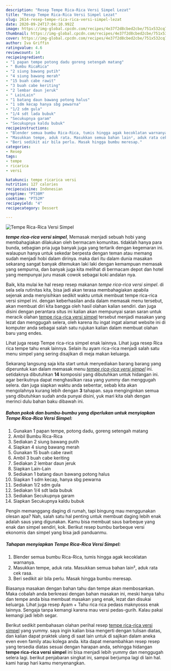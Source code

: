 ```yaml
---
description: "Resep Tempe Rica-Rica Versi Simpel Lezat"
title: "Resep Tempe Rica-Rica Versi Simpel Lezat"
slug: 2614-resep-tempe-rica-rica-versi-simpel-lezat
date: 2020-09-24T17:04:10.992Z
image: https://img-global.cpcdn.com/recipes/4e37f2d8cbed2cbe/751x532cq70/tempe-rica-rica-versi-simpel-foto-resep-utama.jpg
thumbnail: https://img-global.cpcdn.com/recipes/4e37f2d8cbed2cbe/751x532cq70/tempe-rica-rica-versi-simpel-foto-resep-utama.jpg
cover: https://img-global.cpcdn.com/recipes/4e37f2d8cbed2cbe/751x532cq70/tempe-rica-rica-versi-simpel-foto-resep-utama.jpg
author: Iva Griffin
ratingvalue: 4.6
reviewcount: 14
recipeingredient:
- "1 papan tempe potong dadu goreng setengah matang"
- " Bumbu RicaRica"
- "2 siung bawang putih"
- "4 siung bawang merah"
- "15 buah cabe rawit"
- "3 buah cabe keriting"
- "2 lembar daun jeruk"
- " LainLain"
- "1 batang daun bawang potong halus"
- "1 sdm kecap hanya sbg pewarna"
- "1/2 sdm gula"
- "1/4 sdt lada bubuk"
- "Secukupnya garam"
- "Secukupnya kaldu bubuk"
recipeinstructions:
- "Blender semua bumbu Rica-Rica, tumis hingga agak kecoklatan warnanya."
- "Masukkan tempe, aduk rata. Masukkan semua bahan lain², aduk rata cek rasa."
- "Beri sedikit air bila perlu. Masak hingga bumbu meresap."
categories:
- Resep
tags:
- tempe
- ricarica
- versi

katakunci: tempe ricarica versi 
nutrition: 127 calories
recipecuisine: Indonesian
preptime: "PT30M"
cooktime: "PT52M"
recipeyield: "4"
recipecategory: Dessert

---
```



![Tempe Rica-Rica Versi Simpel](https://img-global.cpcdn.com/recipes/4e37f2d8cbed2cbe/751x532cq70/tempe-rica-rica-versi-simpel-foto-resep-utama.jpg)

<b><i>tempe rica-rica versi simpel</i></b>, Memasak menjadi sebuah hobi yang membahagiakan dilakukan oleh bermacam komunitas. tidaklah hanya para bunda, sebagian pria juga banyak juga yang tertarik dengan kegemaran ini. walaupun hanya untuk sekedar berpesta dengan teman atau memang sudah menjadi hobi dalam dirinya. maka dari itu dalam dunia masakan sekarang sangat banyak ditemukan laki laki dengan kemampuan memasak yang sempurna, dan banyak juga kita melihat di bermacam depot dan hotel yang mempunyai juru masak cowok sebagai koki andalan nya.

Baik, kita mulai ke hal resep resep makanan <i>tempe rica-rica versi simpel</i>. di sela sela rutinitas kita, bisa jadi akan terasa membahagiakan apabila sejenak anda menyisihkan sedikit waktu untuk membuat tempe rica-rica versi simpel ini. dengan keberhasilan anda dalam memasak menu tersebut, akan membuat diri kita bangga oleh hasil olahan kalian sendiri. dan juga disini dengan perantara situs ini kalian akan mempunyai saran saran untuk meracik olahan <u>tempe rica-rica versi simpel</u> tersebut menjadi masakan yang lezat dan menggugah selera, oleh karena itu ingat ingat alamat website ini di komputer anda sebagai salah satu rujukan kalian dalam membuat olahan baru yang endes.

Lihat juga resep Tempe rica-rica simpel enak lainnya. Lihat juga resep Rica rica tempe tahu enak lainnya. Selain itu ayam rica-rica menjadi salah satu menu simpel yang sering disajikan di meja makan keluarga.


Sekarang langsung saja kita start untuk menyediakan barang barang yang diperuntuk kan dalam memasak menu <u><i>tempe rica-rica versi simpel</i></u> ini. setidaknya dibutuhkan <b>14</b> komposisi yang dibutuhkan untuk hidangan ini. agar berikutnya dapat menghasilkan rasa yang yummy dan menggugah selera. dan juga siapkan waktu anda sebentar, sebab kita akan mengolahnya kurang lebih dengan <b>3</b> tahapan. saya menginginkan semua yang dibutuhkan sudah anda punyai disini, yuk mari kita olah dengan merinci dulu bahan baku dibawah ini.

<!--inarticleads1-->

##### Bahan pokok dan bumbu-bumbu yang diperlukan untuk menyiapkan Tempe Rica-Rica Versi Simpel:

1. Gunakan 1 papan tempe, potong dadu, goreng setengah matang
1. Ambil  Bumbu Rica-Rica
1. Sediakan 2 siung bawang putih
1. Siapkan 4 siung bawang merah
1. Gunakan 15 buah cabe rawit
1. Ambil 3 buah cabe keriting
1. Sediakan 2 lembar daun jeruk
1. Siapkan  Lain-Lain
1. Sediakan 1 batang daun bawang potong halus
1. Siapkan 1 sdm kecap, hanya sbg pewarna
1. Sediakan 1/2 sdm gula
1. Sediakan 1/4 sdt lada bubuk
1. Sediakan Secukupnya garam
1. Siapkan Secukupnya kaldu bubuk


Pengin memanggang daging di rumah, tapi bingung mau menggunakan olesan apa? Nah, salah satu hal penting untuk membuat daging lebih enak adalah saus yang digunakan. Kamu bisa membuat saus barbeque yang enak dan simpel sendiri, kok. Berikut resep bumbu barbeque versi ekonomis dan simpel yang bisa jadi panduanmu. 

<!--inarticleads2-->

##### Tahapan menyiapkan Tempe Rica-Rica Versi Simpel:

1. Blender semua bumbu Rica-Rica, tumis hingga agak kecoklatan warnanya.
1. Masukkan tempe, aduk rata. Masukkan semua bahan lain², aduk rata cek rasa.
1. Beri sedikit air bila perlu. Masak hingga bumbu meresap.


Biasanya masakan dengan bahan tahu dan tempe akan membosankan. Maka cobalah anda berkreasi dengan bahan masakan ini, meski hanya tahu dan tempe anda bisa membuat masakan yang enak, lezat dan disukai keluarga. Lihat juga resep Ayam + Tahu rica rica pedass maknyosss enak lainnya. Sengaja tanpa kemangi karena mau versi pedas-gurih. Kalau pakai kemangi jadi lebih segar. 

Berikut sedikit pembahasan olahan perihal resep <u>tempe rica-rica versi simpel</u> yang yummy. saya ingin kalian bisa mengerti dengan tulisan diatas, dan kalian dapat praktek ulang di saat lain untuk di sajikan dalam aneka even even family atau kolega anda. kita dapat menambahkan resep resep yang tersedia diatas sesuai dengan harapan anda, sehingga hidangan <b>tempe rica-rica versi simpel</b> ini bisa menjadi lebih yummy dan menggugah selera lagi. berikut penjabaran singkat ini, sampai berjumpa lagi di lain hal. kami harap hari kamu menyenangkan.
